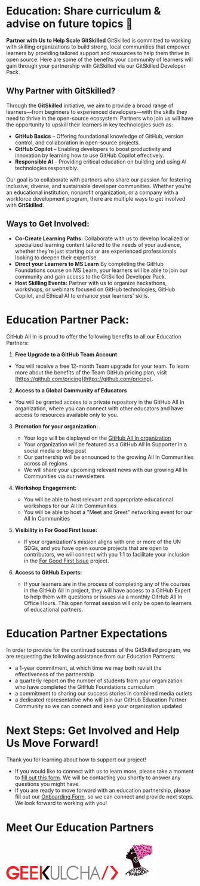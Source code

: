# Education: Share curriculum & advise on future topics 🧠

**Partner with Us to Help Scale GitSkilled**
GitSkilled is committed to working with skilling organizations to build strong, local communities that empower learners by providing tailored support and resources to help them thrive in open source. Here are some of the benefits your community of learners will gain through your partnership with GitSkilled via our GitSkilled Developer Pack.

## Why Partner with GitSkilled?

Through the **GitSkilled** initiative, we aim to provide a broad range of learners—from beginners to experienced developers—with the skills they need to thrive in the open-source ecosystem. Partners who join us will have the opportunity to upskill their learners in key technologies such as:

- **GitHub Basics** – Offering foundational knowledge of GitHub, version control, and collaboration in open-source projects.
- **GitHub Copilot** – Enabling developers to boost productivity and innovation by learning how to use GitHub Copilot effectively.
- **Responsible AI** – Providing critical education on building and using AI technologies responsibly.

Our goal is to collaborate with partners who share our passion for fostering inclusive, diverse, and sustainable developer communities. Whether you're an educational institution, nonprofit organization, or a company with a workforce development program, there are multiple ways to get involved with **GitSkilled**.

## Ways to Get Involved:

- **Co-Create Learning Paths:** Collaborate with us to develop localized or specialized learning content tailored to the needs of your audience, whether they’re just starting out or are experienced professionals looking to deepen their expertise.
- **Direct your Learners to MS Learn** By completing the GitHub Foundations course on MS Learn, your learners will be able to join our community and gain access to the GitSkilled Developer Pack.
- **Host Skilling Events:** Partner with us to organize hackathons, workshops, or webinars focused on GitHub technologies, GitHub Copilot, and Ethical AI to enhance your learners' skills.

# Education Partner Pack:

GitHub All In is proud to offer the following benefits to all our Education Partners:

1. **Free Upgrade to a GitHub Team Account**

  - You will receive a free 12-month Team upgrade for your team. To learn more about the benefits of the Team GitHub pricing plan, visit [https://github.com/pricing](https://github.com/pricing).

2. **Access to a Global Community of Educators**

 - You will be granted access to a private repository in the GitHub All In organization, where you can connect with other educators and have access to resources available only to you.

3. **Promotion for your organization:** 
 
   - Your logo will be displayed on the [GitHub All In organization](https://github.com/All-In-Open-Source-Project)
   - Your organization will be featured as a GitHub All In Supporter in a social media or blog post
   - Our partnership will be announced to the growing All In Communities across all regions
   - We will share your upcoming relevant news with our growing All In Communities via our newsletters

4. **Workshop Engagement:**

   - You will be able to host relevant and appropriate educational workshops for our All In Communities
   - You will be able to host a "Meet and Greet" networking event for our All In Communities

5. **Visibility in For Good First Issue:**
 
   - If your organization's mission aligns with one or more of the UN SDGs, and you have open source projects that are open to contributors, we will connect with you 1:1 to facilitate your inclusion in the [For Good First Issue](https://forgoodfirstissue.github.com/) project.

6. **Access to GitHub Experts:**

   - If your learners are in the process of completing any of the courses in the GitHub All In project, they will have access to a GitHub Expert to help them with questions or issues via a monthly GitHub All In Office Hours. This open format session will only be open to learners of educational partners.  

# Education Partner Expectations

In order to provide for the continued success of the GitSkilled program, we are requesting the following assistance from our Education Partners:

 - a 1-year commitment, at which time we may both revisit the effectiveness of the partnership
 - a quarterly report on the number of students from your organization who have completed the GitHub Foundations curriculum
 - a commitment to sharing our success stories in combined media outlets
 - a dedicated representative who will join our GitHub Education Partner Community so we can connect and keep your organization updated

 
# Next Steps: Get Involved and Help Us Move Forward!

Thank you for learning about how to support our project!

- If you would like to connect with us to learn more, please take a moment to [fill out this form](https://docs.google.com/forms/d/e/1FAIpQLSfEM7HPiLaJmbigHTAkvHbDmmFxNstCWVeQ866c0rj2WfUxQQ/viewform). We will be contacting you shortly to answer any questions you might have.
- If you are ready to move forward with an education partnership, please fill out our [Onboarding Form](https://docs.google.com/forms/d/e/1FAIpQLSfEM7HPiLaJmbigHTAkvHbDmmFxNstCWVeQ866c0rj2WfUxQQ/viewform), so we can connect and provide next steps. We look forward to working with you!

# Meet Our Education Partners

<img src="https://github.com/GitSkilled/About-GitSkilled/blob/main/logos/GK-Primary-12-01-21.png" width=300 alt="geekulcha logo">
<img src="https://github.com/GitSkilled/About-GitSkilled/blob/main/logos/SCA%20Logo%20-%20White%20background.png" width=100 alt="she code africa logo">

